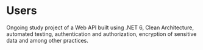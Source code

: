 # Users
Ongoing study project of a Web API built using .NET 6, Clean Architecture, automated testing, authentication and authorization, encryption of sensitive data and among other practices.
